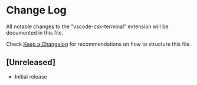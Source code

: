 # Change Log

All notable changes to the "vscode-csk-terminal" extension will be documented in this file.

Check [Keep a Changelog](http://keepachangelog.com/) for recommendations on how to structure this file.

## [Unreleased]

- Initial release